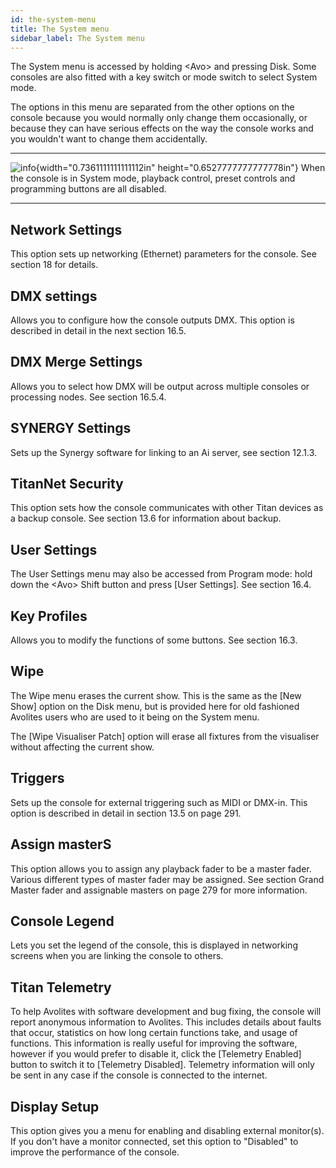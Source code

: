 ```yaml
---
id: the-system-menu 
title: The System menu
sidebar_label: The System menu
---
```


The System menu is accessed by holding \<Avo\> and pressing Disk. Some
consoles are also fitted with a key switch or mode switch to select
System mode.

The options in this menu are separated from the other options on the
console because you would normally only change them occasionally, or
because they can have serious effects on the way the console works and
you wouldn't want to change them accidentally.

  --------------------------------------------------------------------------------------------- -----------------------------------------------------------------------------------------------------------------
  ![info](/docs/images/image6.png){width="0.7361111111111112in" height="0.6527777777777778in"}   When the console is in System mode, playback control, preset controls and programming buttons are all disabled.
  --------------------------------------------------------------------------------------------- -----------------------------------------------------------------------------------------------------------------

Network Settings
----------------

This option sets up networking (Ethernet) parameters for the console.
See section 18 for details.

DMX settings
------------

Allows you to configure how the console outputs DMX. This option is
described in detail in the next section 16.5.

DMX Merge Settings
------------------

Allows you to select how DMX will be output across multiple consoles or
processing nodes. See section 16.5.4.

SYNERGY Settings
----------------

Sets up the Synergy software for linking to an Ai server, see section
12.1.3.

TitanNet Security
-----------------

This option sets how the console communicates with other Titan devices
as a backup console. See section 13.6 for information about backup.

User Settings
-------------

The User Settings menu may also be accessed from Program mode: hold down
the \<Avo\> Shift button and press \[User Settings\]. See section 16.4.

Key Profiles
------------

Allows you to modify the functions of some buttons. See section 16.3.

Wipe
----

The Wipe menu erases the current show. This is the same as the \[New
Show\] option on the Disk menu, but is provided here for old fashioned
Avolites users who are used to it being on the System menu.

The \[Wipe Visualiser Patch\] option will erase all fixtures from the
visualiser without affecting the current show.

Triggers
--------

Sets up the console for external triggering such as MIDI or DMX-in. This
option is described in detail in section 13.5 on page 291.

Assign masterS
--------------

This option allows you to assign any playback fader to be a master
fader. Various different types of master fader may be assigned. See
section Grand Master fader and assignable masters on page 279 for more
information.

Console Legend
--------------

Lets you set the legend of the console, this is displayed in networking
screens when you are linking the console to others.

Titan Telemetry
---------------

To help Avolites with software development and bug fixing, the console
will report anonymous information to Avolites. This includes details
about faults that occur, statistics on how long certain functions take,
and usage of functions. This information is really useful for improving
the software, however if you would prefer to disable it, click the
\[Telemetry Enabled\] button to switch it to \[Telemetry Disabled\].
Telemetry information will only be sent in any case if the console is
connected to the internet.

Display Setup
-------------

This option gives you a menu for enabling and disabling external
monitor(s). If you don't have a monitor connected, set this option to
"Disabled" to improve the performance of the console.


